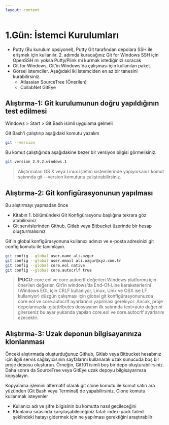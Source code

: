 ```yaml
---
layout: content
---
```


# 1.Gün: İstemci Kurulumları

* Putty \(Bu kurulum opsiyonel\), Putty Git tarafından depolara  SSH ile erişmek için kullanılır. 2. adımda kuracağınız Git for Windows SSH için OpenSSH mı yoksa Putty/Plink mi kurmak istediğinizi soracak
* Git for Windows, Git'in Windows'da çalışması için kullanılan paket.
* Görsel istemciler. Aşağıdaki iki istemciden en az bir tanesini kurabilirsiniz.
  * Atlassian SourceTree \(Önerilen\)
  * CollabNet GitEye

## Alıştırma-1: Git kurulumunun doğru yapıldığının test edilmesi

Windows &gt; Start &gt; Git Bash isimli uygulama gelmeli

Git Bash'i çalıştırıp aşağıdaki komutu yazalım

```bash
git --version
```

Bu komut çalıştığında aşağıdakine bezer bir versiyon bilgisi görmelisiniz.

```bash
git version 2.9.2.windows.1
```

> Alıştırmaları OS X veya Linux işletim sistemlerinde yapıyorsanız komut satırında git --version komutunu çalıştırabilirsiniz.

## Alıştırma-2: Git konfigürasyonunun yapılması

Bu alıştırmayı yapmadan önce

* Kitabın 1. bölümündeki Git Konfigürasyonu başlığına tekrara göz atabilirsiniz
* Git servislerinden Github, Gitlab veya Bitbucket üzerinde bir hesap oluşturmalısınız

Git'in global konfigürasyonuna kullanıcı adınızı ve e-posta adresinizi git config komutu ile tanımlayın.

```bash
git config --global user.name ali.ozgur
git config --global user.email ali.ozgur@xyz.com.tr
git config --global core.eol native
git config --global core.autocrlf true
```

> **İPUCU**: core.eol ve core.autocrlf değerleri Windows platformu için önerilen değerler. Git’in windows’da End-Of-Line karaketerlerini \(Windows EOL için CRLF kullanıyor, Linux, Unix ve OSX ise LF kullanıyor\) düzgün çalışması için global git konfigürasyonunuzda core.eol ve core.autocrlf ayarlarının yapılması gerekiyor. Ancak, proje depolarınızda .gitattributes dosyasının ilk satırında text=auto değerini girerseniz bu ayar yukarıda yapılan core.eol ve core.autocrlf ayarlarını ezecektir.

## Alıştırma-3: Uzak deponun bilgisayarınıza klonlanması

Önceki alıştırmada oluşturduğunuz Github, Gitlab veya Bitbucket hesabınız için ilgili servis sağlayıcısının sayfalarını kullanarak uzak sunucuda boş bir proje deposu oluşturun. Örneğin, Git101 isimli boş bir depo oluşturabilirsiniz. Daha sonra da SourceTree veya GitEye uzak depoyu bilgisayarınıza kopyalayın.

Kopyalama işlemini alternatif olarak git clone komutu ile komut satırı ara yüzünden \(Git Bash veya Terminal\) de yapabilirsiniz. Clone komutu kullanmak isteyenler

* Kullanıcı adı ve şifre bilgisinin bu komutta nasıl geçileceğini
* Klonlama sırasında karşılaşabileceğiniz fatal: index-pack failed şeklindeki hatayı gidermek için ne yapılması gerektiğini araştırabilir
